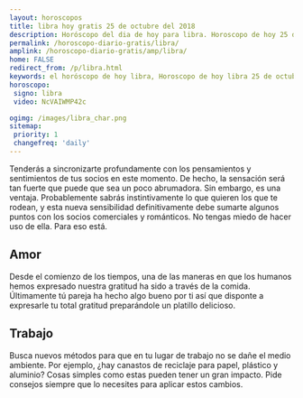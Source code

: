 ```yaml
---
layout: horoscopos
title: libra hoy gratis 25 de octubre del 2018 
description: Horóscopo del dia de hoy para libra. Horoscopo de hoy 25 de octubre del 2018. Las predicciones de amor, trabajo, vida personal gratis.
permalink: /horoscopo-diario-gratis/libra/
amplink: /horoscopo-diario-gratis/amp/libra/
home: FALSE
redirect_from: /p/libra.html
keywords: el horóscopo de hoy libra, Horoscopo de hoy libra 25 de octubre del 2018,horóscopo del día,horoscopo del dia de hoy,horoscopo de hoy,horoscopo de hoy libra,libra hoy,signos zodiacales,horóscopo de hoy,horoscopos de hoy,horoscopo libra hoy,horoscopo de libra de hoy,horóscopo de hoy libra,horoscopos,libra de hoy,los horoscopos de hoy,libra de hoy,libra 25 de octubre del 2018,signos zodiacales 2018, el horoscopo de hoy
horoscopo:
 signo: libra
 video: NcVAIWMP42c

ogimg: /images/libra_char.png
sitemap:
 priority: 1
 changefreq: 'daily'
---
```



Tenderás a sincronizarte profundamente con los pensamientos y sentimientos de tus socios en este momento. De hecho, la sensación será tan fuerte que puede que sea un poco abrumadora. Sin embargo, es una ventaja. Probablemente sabrás instintivamente lo que quieren los que te rodean, y esta nueva sensibilidad definitivamente debe sumarte algunos puntos con los socios comerciales y románticos. No tengas miedo de hacer uso de ella. Para eso está.

## Amor

Desde el comienzo de los tiempos, una de las maneras en que los humanos hemos expresado nuestra gratitud ha sido a través de la comida. Últimamente tú pareja ha hecho algo bueno por ti así que disponte a expresarle tu total gratitud preparándole un platillo delicioso.

## Trabajo

Busca nuevos métodos para que en tu lugar de trabajo no se dañe el medio ambiente. Por ejemplo, ¿hay canastos de reciclaje para papel, plástico y aluminio? Cosas simples como estas pueden tener un gran impacto. Pide consejos siempre que lo necesites para aplicar estos cambios.